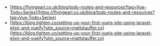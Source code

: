 * [https://flyingearl.co.uk/blog/todo-routes-and-resources?tag=Vue-Todo+Series](https://flyingearl.co.uk/blog/todo-routes-and-resources?tag=Vue-Todo+Series)
* [https://blog.tighten.co/setting-up-your-first-vuejs-site-using-laravel-elixir-and-vueify?utm_source=mattstauffer.co](https://blog.tighten.co/setting-up-your-first-vuejs-site-using-laravel-elixir-and-vueify?utm_source=mattstauffer.co)